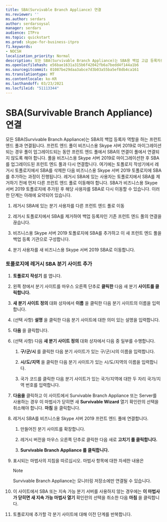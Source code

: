 ```yaml
---
title: SBA(Survivable Branch Appliance) 연결
ms.reviewer: ''
ms.author: serdars
author: serdarsoysal
manager: serdars
audience: ITPro
ms.topic: quickstart
ms.prod: skype-for-business-itpro
f1.keywords:
- NOCSH
localization_priority: Normal
description: 모든 SBA(Survivable Branch Appliance)는 SBA용 백업 고급 등록자로 작동하는 프런트 엔드 풀과 연결됩니다. 프런트 엔드 풀을 비즈니스용 Skype 서버 2019로 마이그레이션할 때 풀이 업그레이드되는 동안 SBA는 프런트 엔드 풀에서 연결되지 않은 경우 풀이 비즈니스용 Skype 서버 2019로 마이그레이션된 후 업그레이드된 프런트 엔드 풀과 다시 연결될 수 있습니다. 여기에는 토폴로지 작성기에서 레거시 토폴로지에서 SBA를 삭제한 다음 비즈니스용 Skype 서버 2019 토폴로지에 SBA를 추가하는 과정이 진행됩니다. 레거시 SBA에 있는 사용자는 토폴로지에서 SBA를 제거하기 전에 먼저 다른 프런트 엔드 풀로 이동해야 합니다. SBA가 비즈니스용 Skype 서버 2019 토폴로지에 추가된 후 해당 사용자를 SBA로 다시 이동할 수 있습니다. 이러한 단계는 아래에 요약되어 있습니다.
ms.openlocfilehash: e56bae1631a315b6f42042fb6a7bedd4f144a1b6
ms.sourcegitcommit: 01087be29daa3abce7d3b03a55ba5ef8db4ca161
ms.translationtype: MT
ms.contentlocale: ko-KR
ms.lasthandoff: 03/23/2021
ms.locfileid: "51113344"
---
```

# <a name="connect-a-survivable-branch-appliance"></a>SBA(Survivable Branch Appliance) 연결

모든 SBA(Survivable Branch Appliance)는 SBA의 백업 등록자 역할을 하는 프런트 엔드 풀과 연결됩니다. 프런트 엔드 풀이 비즈니스용 Skype 서버 2019로 마이그레이션되는 경우 풀이 업그레이드되는 동안 프런트 엔드 풀에서 SBA의 연결이 풀에서 연결되지 않도록 해야 합니다. 풀을 비즈니스용 Skype 서버 2019로 마이그레이션한 후 SBA를 업그레이드된 프런트 엔드 풀과 다시 연결합니다. 여기에는 토폴로지 작성기에서 레거시 토폴로지에서 SBA를 삭제한 다음 비즈니스용 Skype 서버 2019 토폴로지에 SBA를 추가하는 과정이 진행됩니다. 레거시 SBA에 있는 사용자는 토폴로지에서 SBA를 제거하기 전에 먼저 다른 프런트 엔드 풀로 이동해야 합니다. SBA가 비즈니스용 Skype 서버 2019 토폴로지에 추가된 후 해당 사용자를 SBA로 다시 이동할 수 있습니다. 이러한 단계는 아래에 요약되어 있습니다.
  
1. 레거시 SBA에 있는 분기 사용자를 다른 프런트 엔드 풀로 이동
    
2. 레거시 토폴로지에서 SBA를 제거하여 백업 등록자인 기존 프런트 엔드 풀의 연결을 끊습니다.
    
3. 비즈니스용 Skype 서버 2019 토폴로지에 SBA를 추가하고 이 새 프런트 엔드 풀을 백업 등록 기관으로 구성합니다. 
    
4. 분기 사용자를 새 비즈니스용 Skype 서버 2019 SBA로 이동합니다.
    
### <a name="add-legacy-sba-branch-site-to-your-topology"></a>토폴로지에 레거시 SBA 분기 사이트 추가

1. **토폴로지 작성기** 를 엽니다.
    
2. 왼쪽 창에서 분기 사이트를 마우스 오른쪽 단추로 **클릭한** 다음 새 분기 **사이트를 클릭합니다.**
    
3. **새 분기 사이트 정의** 대화 상자에서 **이름** 을 클릭한 다음 분기 사이트의 이름을 입력합니다.
    
4. (선택 사항) **설명** 을 클릭한 다음 분기 사이트에 대한 의미 있는 설명을 입력합니다.
    
5. **다음** 을 클릭합니다.
    
6. (선택 사항) 다음 **새 분기 사이트 정의** 대화 상자에서 다음 중 일부를 수행합니다. 
    
    1. **구/군/시** 를 클릭한 다음 분기 사이트가 있는 구/군/시의 이름을 입력합니다.
    
    2. **시/도/지역** 을 클릭한 다음 분기 사이트가 있는 시/도/지역의 이름을 입력합니다.
    
    3. 국가 코드를 클릭한 다음 분기 사이트가 있는 국가/지역에 대한 두 자리 국가/지역 번호를 입력합니다.
    
7. **다음을** 클릭하고 이 사이트에서 Survivable Branch Appliance 또는 Server를 사용하는 경우 이 마법사가 닫히면 새 **Survivable Wizard** 열기 확인란의 선택을 취소해야 합니다. **마침** 을 클릭합니다.
    
8. 레거시 SBA를 비즈니스용 Skype 서버 2019 프런트 엔드 풀에 연결합니다.
    
    1. 만들어진 분기 사이트를 확장합니다. 
    
    2. 레거시 버전을 마우스 오른쪽 단추로 클릭한 다음 새로 **고치기 를 클릭합니다.**
    
    3. **Survivable Branch Appliance 를 클릭합니다.**
    
9. 표시되는 마법사의 지침을 따르십시오. 마법사 항목에 대한 자세한 내용은    
   <!-- [Define a Survivable Branch Appliance or Server in Lync 2013](/previous-versions/office/lync-server-2013/lync-server-2013-define-a-survivable-branch-appliance-or-server). -->
   <!-- The above link points to un-rebranded 2013 content we will need to discuss rebrand or bring forward -->
    
    > [!NOTE]
    > Survivable Branch Appliance는 모니터링 저장소에만 연결될 수 있습니다. 
  
10. 이 사이트에서 SBA 또는 지속 가능 분기 서버를 사용하지 않는 경우에는 **이 마법사가 닫히면 새 지속 가능 마법사 열기** 확인란의 선택을 취소한 다음 **마침** 을 클릭합니다.
    
11. 토폴로지에 추가할 각 분기 사이트에 대해 이전 단계를 반복합니다.
